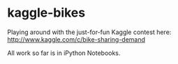 kaggle-bikes
============

Playing around with the just-for-fun Kaggle contest here:
http://www.kaggle.com/c/bike-sharing-demand

All work so far is in iPython Notebooks.
